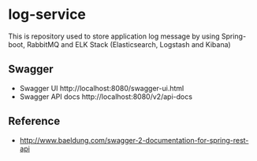 # log-service
This is repository used to store application log message by using Spring-boot, RabbitMQ and ELK Stack (Elasticsearch, Logstash and Kibana)

## Swagger
- Swagger UI http://localhost:8080/swagger-ui.html
- Swagger API docs http://localhost:8080/v2/api-docs

## Reference
- http://www.baeldung.com/swagger-2-documentation-for-spring-rest-api
